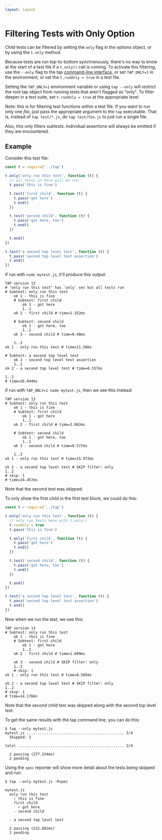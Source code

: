 ```yaml
---
layout: layout
---
```


# Filtering Tests with Only Option

Child tests can be filtered by setting the `only` flag in the options
object, or by using the `t.only` method.

Because tests are run top-to-bottom synchronously, there's no way to
know at the start of a test file if a `t.only()` call is coming.  To
activate this filtering, use the `--only` flag to the tap
[command-line interface](/cli/), or set `TAP_ONLY=1` in the
environment, or set the `t.runOnly = true` in a test file.

Setting the `TAP_ONLY=1` environment variable or using `tap --only`
will restrict the root tap object from running tests that aren't
flagged as "only".  To filter deeper in a test suite, set
`t.runOnly = true` at the appropriate level.

Note: this is for filtering test functions within a test file.  If you
want to run only one _file_, just pass the appropriate argument to the
`tap` executable.  That is, instead of `tap test/*.js`, do `tap
test/foo.js` to just run a single file.

Also, this only filters _subtests_.  Individual assertions will always
be emitted if they are encountered.

## Example

Consider this test file:

```js
const t = require('../tap')

t.only('only run this test', function (t) {
  // all tests in here will be run
  t.pass('this is fine')

  t.test('first child', function (t) {
    t.pass('got here')
    t.end()
  })

  t.test('second child', function (t) {
    t.pass('got here, too')
    t.end()
  })

  t.end()
})

t.test('a second top level test', function (t) {
  t.pass('second top level test assertion')
  t.end()
})
```

If run with `node mytest.js`, it'll produce this output:

```tap
TAP version 13
# "only run this test" has `only` set but all tests run
# Subtest: only run this test
    ok 1 - this is fine
    # Subtest: first child
        ok 1 - got here
        1..1
    ok 2 - first child # time=2.352ms

    # Subtest: second child
        ok 1 - got here, too
        1..1
    ok 3 - second child # time=0.48ms

    1..3
ok 1 - only run this test # time=11.58ms

# Subtest: a second top level test
    ok 1 - second top level test assertion
    1..1
ok 2 - a second top level test # time=0.337ms

1..2
# time=26.044ms
```

If run with `TAP_ONLY=1 node mytest.js`, then we see this instead:

```tap
TAP version 13
# Subtest: only run this test
    ok 1 - this is fine
    # Subtest: first child
        ok 1 - got here
        1..1
    ok 2 - first child # time=3.062ms

    # Subtest: second child
        ok 1 - got here, too
        1..1
    ok 3 - second child # time=0.577ms

    1..3
ok 1 - only run this test # time=15.972ms

ok 2 - a second top level test # SKIP filter: only
1..2
# skip: 1
# time=24.457ms
```

Note that the second test was skipped.

To only show the first child in the first test block, we could do
this:

```js
const t = require('../tap')

t.only('only run this test', function (t) {
  // only run tests here with t.only()
  t.runOnly = true
  t.pass('this is fine')

  t.only('first child', function (t) {
    t.pass('got here')
    t.end()
  })

  t.test('second child', function (t) {
    t.pass('got here, too')
    t.end()
  })

  t.end()
})

t.test('a second top level test', function (t) {
  t.pass('second top level test assertion')
  t.end()
})
```

Now when we run the test, we see this:

```tap
TAP version 13
# Subtest: only run this test
    ok 1 - this is fine
    # Subtest: first child
        ok 1 - got here
        1..1
    ok 2 - first child # time=1.609ms
    
    ok 3 - second child # SKIP filter: only
    1..3
    # skip: 1
ok 1 - only run this test # time=8.585ms

ok 2 - a second top level test # SKIP filter: only
1..2
# skip: 1
# time=14.176ms
```

Note that the second child test was skipped along with the second top
level test.

To get the same results with the tap command line, you can do this:

```
$ tap --only mytest.js
mytest.js ............................................. 2/4
  Skipped: 2

total ................................................. 2/4

  2 passing (277.134ms)
  2 pending
```

Using the `spec` reporter will show more detail about the tests being
skipped and run:

```
$ tap --only mytest.js -Rspec

mytest.js
  only run this test
    ✓ this is fine
    first child
      ✓ got here
    - second child

  - a second top level test

  2 passing (231.681ms)
  2 pending
```
